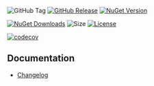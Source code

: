![GitHub Tag](https://img.shields.io/github/v/tag/TJC-Tools/TJC.ConsoleApplication)
[![GitHub Release](https://img.shields.io/github/v/release/TJC-Tools/TJC.ConsoleApplication)](https://github.com/TJC-Tools/TJC.ConsoleApplication/releases/latest)
[![NuGet Version](https://img.shields.io/nuget/v/TJC.ConsoleApplication)](https://www.nuget.org/packages/TJC.ConsoleApplication)

[![NuGet Downloads](https://img.shields.io/nuget/dt/TJC.ConsoleApplication)](https://www.nuget.org/packages/TJC.ConsoleApplication)
![Size](https://img.shields.io/github/repo-size/TJC-Tools/TJC.ConsoleApplication)
[![License](https://img.shields.io/github/license/TJC-Tools/TJC.ConsoleApplication.svg)](LICENSE)

[![codecov](https://codecov.io/gh/TJC-Tools/TJC.ConsoleApplication/graph/badge.svg?token=37ULK6N3LP)](https://codecov.io/gh/TJC-Tools/TJC.ConsoleApplication)

## Documentation
- [Changelog](CHANGELOG.md)
